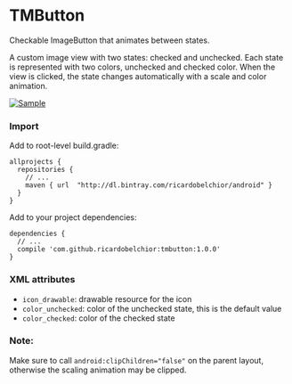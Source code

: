# TMButton

Checkable ImageButton that animates between states.

A custom image view with two states: checked and unchecked. Each state is represented with two
colors, unchecked and checked color. When the view is clicked, the state changes automatically with a scale and color animation.

[![Sample](https://j.gifs.com/y8W0QE.gif)](https://youtu.be/QQ6HaaveZ7o)

### Import

Add to root-level build.gradle:

```
allprojects {
  repositories {
    // ...
    maven { url  "http://dl.bintray.com/ricardobelchior/android" }
  }
}
```

Add to your project dependencies:

```
dependencies {
  // ...
  compile 'com.github.ricardobelchior:tmbutton:1.0.0'
}
```

### XML attributes
* ```icon_drawable```: drawable resource for the icon
* ```color_unchecked```: color of the unchecked state, this is the default value
* ```color_checked```: color of the checked state

### Note:

Make sure to call ```android:clipChildren="false"``` on the parent layout, otherwise the scaling animation may be clipped.

